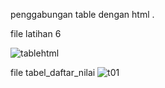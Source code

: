 penggabungan table dengan html .


file latihan 6

![tablehtml](https://user-images.githubusercontent.com/82190659/161365391-d3f889ed-ed14-4bc2-9433-46e34815fa6b.png)


file tabel_daftar_nilai
![t01](https://user-images.githubusercontent.com/82190659/161366090-d37a58fc-0c6f-4834-a7bd-778563138ae5.png)

